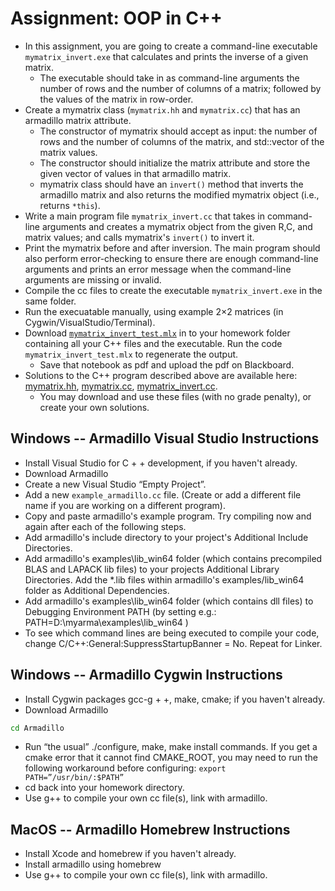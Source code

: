 # Assignment: OOP in C++

- In this assignment, you are going to create a command-line executable
  `mymatrix_invert.exe` that calculates and prints the inverse of a given matrix.
  - The executable should take in as command-line arguments the number of rows and the
    number of columns of a matrix; followed by the values of the matrix in row-order.
- Create a mymatrix class (`mymatrix.hh` and `mymatrix.cc`) that has an armadillo
  matrix attribute. 
  - The constructor of mymatrix should accept as input: the number of rows and the
    number of columns of the matrix, and std::vector<double> of the matrix values.
  - The constructor should initialize the matrix attribute and store the given vector
    of values in that armadillo matrix.
  - mymatrix class should have an `invert()` method that inverts the armadillo matrix
    and also returns the modified mymatrix object (i.e., returns `*this`).
- Write a main program file `mymatrix_invert.cc` that takes in command-line arguments
  and creates a mymatrix object from the given R,C, and matrix values; and calls
  mymatrix's `invert()` to invert it. 
- Print the mymatrix before and after inversion. The main program should also perform
  error-checking to ensure there are enough command-line arguments and prints an error
  message when the command-line arguments are missing or invalid.
- Compile the cc files to create the executable `mymatrix_invert.exe` in the same folder.
- Run the execuatable manually, using example 2×2 matrices (in Cygwin/VisualStudio/Terminal).
- Download [`mymatrix_invert_test.mlx`](https://sacan.biomed.drexel.edu/lib/exe/fetch.php?rev=&media=course:bcomp2:cc.dll:hwarmacompileandrunonly:mymatrix_invert_test.mlx) in to your homework folder containing all your
  C++ files and the executable. Run the code `mymatrix_invert_test.mlx` to regenerate
  the output. 
  - Save that notebook as pdf and upload the pdf on Blackboard.
- Solutions to the C++ program described above are available here: [mymatrix.hh](https://sacan.biomed.drexel.edu/lib/exe/fetch.php?rev=&media=course:bcomp2:cc.dll:hwarmacompileandrunonly:mymatrix.hh), [mymatrix.cc](https://sacan.biomed.drexel.edu/lib/exe/fetch.php?rev=&media=course:bcomp2:cc.dll:hwarmacompileandrunonly:mymatrix.cc), [mymatrix_invert.cc](https://sacan.biomed.drexel.edu/lib/exe/fetch.php?rev=&media=course:bcomp2:cc.dll:hwarmacompileandrunonly:mymatrix_invert.cc).
  - You may download and use these files (with no grade penalty), or create your own
    solutions.

## Windows -- Armadillo Visual Studio Instructions

- Install Visual Studio for C + + development, if you haven't already.
- Download Armadillo
- Create a new Visual Studio “Empty Project”.
- Add a new `example_armadillo.cc` file. (Create or add a different file name if you
  are working on a different program).
- Copy and paste armadillo's example program. Try compiling now and again after each
  of the following steps.
- Add armadillo's include directory to your project's Additional Include Directories.
- Add armadillo's examples\lib_win64 folder (which contains precompiled BLAS and
  LAPACK lib files) to your projects Additional Library Directories. Add the *.lib
  files within armadillo's examples/lib_win64 folder as Additional Dependencies.
- Add armadillo's examples\lib_win64 folder (which contains dll files) to Debugging
  Environment PATH (by setting e.g.: PATH=D:\myarma\examples\lib_win64 )
- To see which command lines are being executed to compile your code, change
  C/C++:General:SuppressStartupBanner = No. Repeat for Linker.

## Windows -- Armadillo Cygwin Instructions

- Install Cygwin packages gcc-g + +, make, cmake; if you haven't already.
- Download Armadillo

``` bash
cd Armadillo
```

- Run “the usual” ./configure, make, make install commands. If you get a cmake error
  that it cannot find CMAKE_ROOT, you may need to run the following workaround before
  configuring: `export PATH=”/usr/bin/:$PATH”`
- cd back into your homework directory.
- Use g++ to compile your own cc file(s), link with armadillo.

## MacOS -- Armadillo Homebrew Instructions

- Install Xcode and homebrew if you haven't already.
- Install armadillo using homebrew
- Use g++ to compile your own cc file(s), link with armadillo.

